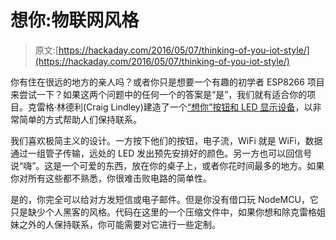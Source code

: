 # 想你:物联网风格

> 原文:[https://hackaday.com/2016/05/07/thinking-of-you-iot-style/](https://hackaday.com/2016/05/07/thinking-of-you-iot-style/)

你有住在很远的地方的亲人吗？或者你只是想要一个有趣的初学者 ESP8266 项目来尝试一下？如果这两个问题中的任何一个的答案是“是”，我们就有适合你的项目。克雷格·林德利(Craig Lindley)建造了一个[“想你”按钮和 LED 显示设备](http://www.craigandheather.net/celethinkingofyou.html)，以非常简单的方式帮助人们保持联系。

我们喜欢极简主义的设计。一方按下他们的按钮，电子流，WiFi 就是 WiFi，数据通过一组管子传输，远处的 LED 发出预先安排好的颜色。另一方也可以回信号说“嗨”。这是一个可爱的东西，放在你的桌子上，或者你花时间最多的地方。如果你对所有这些都不熟悉，你很难击败电路的简单性。

是的，你完全可以给对方发短信或电子邮件。但是你没有借口玩 NodeMCU，它只是缺少个人黑客的风格。代码在这里的一个压缩文件中，如果你想和除克雷格姐妹之外的人保持联系，你可能需要对它进行一些定制。